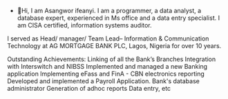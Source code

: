 - 👋Hi, I am Asangwor ifeanyi. I am a programmer, a data analyst, a database expert, experienced in Ms office and a data entry specialist. I am CISA certified, information systems auditor.

I served as Head/ manager/ Team Lead– Information & Communication Technology at AG MORTGAGE BANK PLC, Lagos, Nigeria for over 10 years.

Outstanding Achievements:
Linking of all the Bank’s Branches
Integration with Interswitch and NIBSS
Implemented and managed  a new Banking application
Implementing eFass and FinA - CBN electronics reporting
Developed and implemented a Payroll Application.
Bank's database administrator
Generation of adhoc reports
Data entry, etc


 
